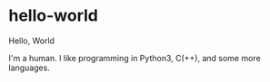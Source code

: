 # hello-world
Hello, World

I'm a human. I like programming in Python3, C(++), and some more languages.
